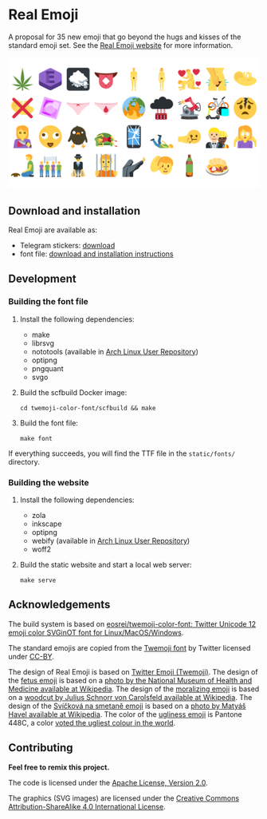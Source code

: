 # Real Emoji

A proposal for 35 new emoji that go beyond the hugs and kisses of the standard
emoji set. See the [Real Emoji website](https://real-emoji.ooooo.page/) for more
information.

![Real Emoji](./static/real-emoji.png)

## Download and installation

Real Emoji are available as:

- Telegram stickers: [download](https://real-emoji.ooooo.page/stickers/)
- font file: [download and installation instructions](https://real-emoji.ooooo.page/font/)

## Development

### Building the font file

1. Install the following dependencies:

    - make
    - librsvg
    - nototools (available in [Arch Linux User
      Repository](https://aur.archlinux.org/packages/nototools-git/))
    - optipng
    - pngquant
    - svgo

2. Build the scfbuild Docker image:

    ```shell
    cd twemoji-color-font/scfbuild && make
    ```

3. Build the font file:

    ```shell
    make font
    ```

If everything succeeds, you will find the TTF file in the `static/fonts/`
directory.

### Building the website

1. Install the following dependencies:

    - zola
    - inkscape
    - optipng
    - webify (available in [Arch Linux User
      Repository](https://aur.archlinux.org/packages/webify/))
    - woff2

2. Build the static website and start a local web server:

    ```shell
    make serve
    ```

## Acknowledgements

The build system is based on [eosrei/twemoji-color-font: Twitter Unicode 12
emoji color SVGinOT font for
Linux/MacOS/Windows](https://github.com/eosrei/twemoji-color-font).

The standard emojis are copied from the [Twemoji
font](https://twitter.github.io/twemoji/) by Twitter licensed under
[CC-BY](http://creativecommons.org/licenses/by-sa/4.0/).

The design of Real Emoji is based on [Twitter Emoji
(Twemoji)](https://twitter.github.io/twemoji/). The design of the [fetus
emoji](./static/svg/fetus.svg) is based on a [photo by the National Museum of
Health and Medicine available at
Wikipedia](https://en.wikipedia.org/wiki/File:Fetus_3_months.jpg). The design of
the [moralizing emoji](./static/svg/moralizing.svg) is based on a [woodcut by
Julius Schnorr von Carolsfeld available at
Wikipedia](https://en.wikipedia.org/wiki/File:Schnorr_von_Carolsfeld_Bibel_in_Bildern_1860_102.png). The
design of the [Svíčková na smetaně emoji](./static/svg/svickova.svg) is based on
a [photo by Matyáš Havel available at
Wikipedia](https://en.wikipedia.org/wiki/Sv%C3%AD%C4%8Dkov%C3%A1#/media/File:Sv%C3%AD%C4%8Dkov%C3%A1_na_smetan%C4%9B.JPG). The
color of the [ugliness emoji](./static/svg/ugly.svg) is Pantone 448C, a color
[voted the ugliest colour in the
world](https://www.theguardian.com/fashion/2016/jun/08/stylewatch-pantone-448c-ugliest-colour-world-opaque-couche-australian-smokers-fashion).

## Contributing

__Feel free to remix this project.__

The code is licensed under the [Apache License, Version
2.0](http://www.apache.org/licenses/LICENSE-2.0).

The graphics (SVG images) are licensed under the [Creative Commons
Attribution-ShareAlike 4.0 International
License](http://creativecommons.org/licenses/by-sa/4.0/).
